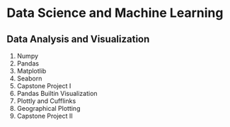 # Data Science and Machine Learning

## Data Analysis and Visualization
1. Numpy
2. Pandas
3. Matplotlib
4. Seaborn
5. Capstone Project I
6. Pandas Builtin Visualization
7. Plottly and Cufflinks
8. Geographical Plotting
9. Capstone Project II
